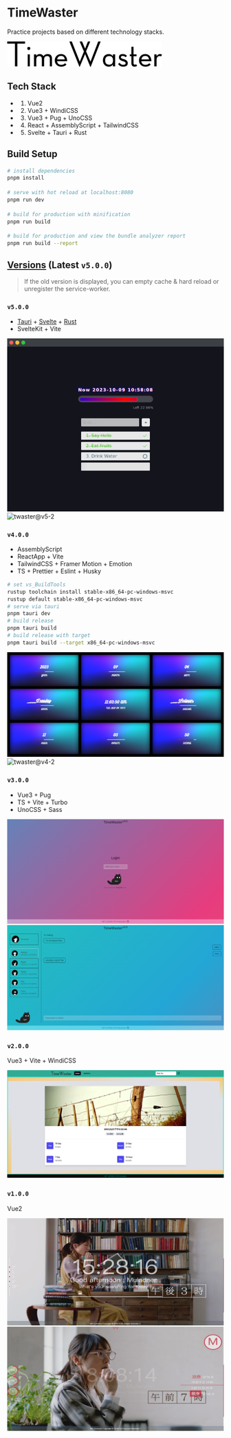 # TimeWaster 

Practice projects based on different technology stacks.

![timeWaster-logo](./docs/logo.gif)

## Tech Stack

- 1. Vue2
- 2. Vue3 + WindiCSS
- 3. Vue3 + Pug + UnoCSS
- 4. React + AssemblyScript + TailwindCSS
- 5. Svelte + Tauri + Rust 

## Build Setup

``` bash
# install dependencies
pnpm install

# serve with hot reload at localhost:8080
pnpm run dev

# build for production with minification
pnpm run build

# build for production and view the bundle analyzer report
pnpm run build --report
```

## [Versions](https://github.com/Mulander-J/timeWaster/releases) (Latest `v5.0.0`)

> If the old version is displayed, you can empty cache & hard reload or unregister the service-worker.

### `v5.0.0`

- [Tauri](https://tauri.app/zh-cn/) + [Svelte](https://svelte.dev/) + [Rust](https://www.rust-lang.org/)
- SvelteKit + Vite

![twaster@v5-1](./docs/twaster@v5_1.png)
![twaster@v5-2](./docs/twaster@v5_2.gif)

### `v4.0.0`

- AssemblyScript
- ReactApp + Vite
- TailwindCSS + Framer Motion + Emotion
- TS + Prettier + Eslint + Husky

```bash
# set vs_BuildTools
rustup toolchain install stable-x86_64-pc-windows-msvc
rustup default stable-x86_64-pc-windows-msvc
# serve via tauri
pnpm tauri dev
# build release
pnpm tauri build
# build release with target  
pnpm tauri build --target x86_64-pc-windows-msvc
```

![twaster@v4-1](./docs/twaster@v4_1.png)
![twaster@v4-2](./docs/twaster@v4_2.gif)

### `v3.0.0`

- Vue3 + Pug
- TS + Vite + Turbo
- UnoCSS + Sass

![twaster@v3-1](./docs/twaster@v3_1.png)
![twaster@v3-2](./docs/twaster@v3_2.png)

### `v2.0.0`

Vue3 + Vite + WindiCSS

![twaster@v2](./docs/twaster@v2.png)

### `v1.0.0`

Vue2

![twaster@v1-1](./docs/twaster@v1_1.png)
![twaster@v1-2](./docs/twaster@v1_2.png)
